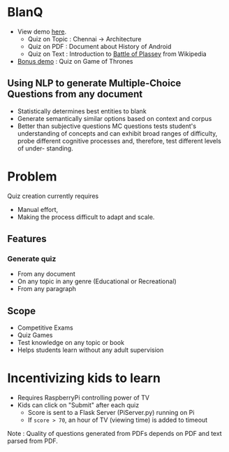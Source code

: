 # BlanQ
- View demo [here](https://drive.google.com/open?id=1Zaln9xPbPbJPNeXAJbFaHapuSZ47PQkB). 
  - Quiz on Topic : Chennai -> Architecture
  - Quiz on PDF : Document about History of Android 
  - Quiz on Text : Introduction to [Battle of Plassey](https://en.wikipedia.org/wiki/Battle_of_Plassey) from Wikipedia
 - [Bonus demo](https://drive.google.com/open?id=1sooMJv8jrPLpddTcyz-su91ygJAxSc5x) : Quiz on Game of Thrones
## Using NLP to generate Multiple-Choice Questions from any document
- Statistically determines best entities to blank
- Generate semantically similar options based on context and corpus
- Better than subjective questions
    MC questions tests student's understanding of concepts and can exhibit broad ranges of difficulty,
    probe different cognitive processes and, therefore, test different levels of under- standing.

# Problem
Quiz creation currently requires
- Manual effort,
- Making  the process difficult to adapt and scale. 

## Features 
### Generate quiz
- From any document
- On any topic in any genre (Educational or Recreational)
- From any paragraph

## Scope
- Competitive Exams 
- Quiz Games
- Test knowledge on any topic or book
- Helps students learn without any adult supervision

# Incentivizing kids to learn
- Requires RaspberryPi controlling power of TV
- Kids can click on "Submit" after each quiz
  - Score is sent to a Flask Server (PiServer.py) running on Pi
  - If `score > 70`, an hour of TV (viewing time) is added to timeout
  
Note : Quality of questions generated from PDFs depends on PDF and text parsed from PDF.
